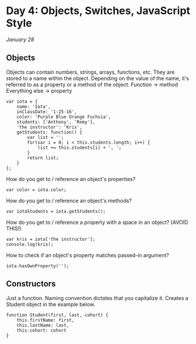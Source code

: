 # Day 4: Objects, Switches, JavaScript Style
_January 28_

## Objects

Objects can contain numbers, strings, arrays, functions, etc. They are stored to a name within the object. Depending on the value of the name, it's referred to as a property or a method of the object.
Function -> method
Everything else -> property

```
var iota = {
	name: 'Iota',
	inClassDate: '1-25-16',
	color: 'Purple Blue Orange Fuchsia',
	students: ['Anthony', 'Remy'],
	'the instructor': 'Kris',
	getStudents: function() {
		var list = '';
		for(var i = 0; i < this.students.length; i++) {
			list += this.students[i] + ', ';
		}
		return list;
	}
};
```

How do you get to / reference an object's properties?

```
var color = iota.color;
```

How do you get to / reference an object's methods?
```
var iotaStudents = iota.getStudents();
```

How do you get to / reference a property with a space in an object? (AVOID THIS!)
```
var kris = iota['the instructor'];
console.log(kris);
```

How to check if an object's property matches passed-in argument?
```
iota.hasOwnProperty('');
```

## Constructors

Just a function. Naming convention dictates that you capitalize it. Creates a Student object in the example below.

```
function Student(first, last, cohort) {
	this.firstName: first,
	this.lastName: last,
	this.cohort: cohort
}
```